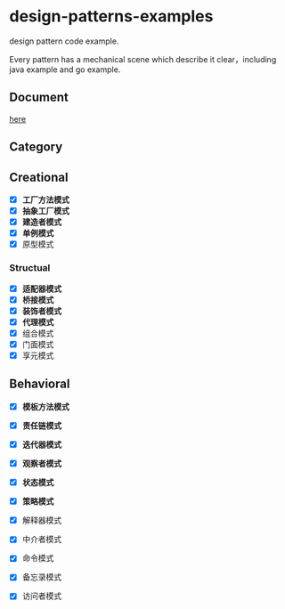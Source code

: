 # design-patterns-examples
design pattern code example. 

Every pattern has a mechanical scene which describe it clear，including java example and go example.

## Document

[here](https://hanzhang2566.github.io/tags/design-pattern/)

## Category

## Creational

- [x] **工厂方法模式**
- [x] **抽象工厂模式**
- [x] **建造者模式**
- [x] **单例模式**
- [x] 原型模式

### Structual

- [x] **适配器模式**
- [x] **桥接模式**
- [x] **装饰者模式**
- [x] **代理模式**
- [x] 组合模式
- [x] 门面模式
- [x] 享元模式

## Behavioral

- [x] **模板方法模式**
- [x] **责任链模式**
- [x] **迭代器模式**
- [x] **观察者模式**
- [x] **状态模式**
- [x] **策略模式**
- [x] 解释器模式
- [x] 中介者模式
- [x] 命令模式
- [x] 备忘录模式
- [x] 访问者模式

